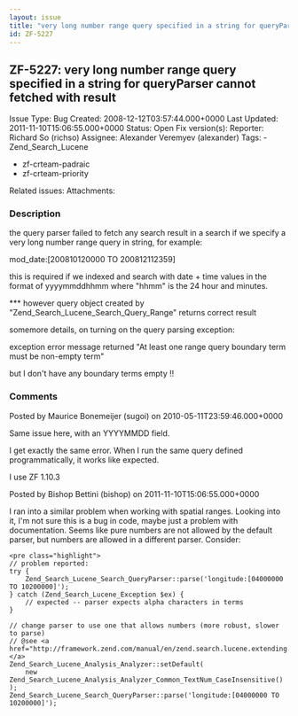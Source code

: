 ```yaml
---
layout: issue
title: "very long number range query specified in a string for queryParser cannot fetched with result"
id: ZF-5227
---
```


ZF-5227: very long number range query specified in a string for queryParser cannot fetched with result
------------------------------------------------------------------------------------------------------

 Issue Type: Bug Created: 2008-12-12T03:57:44.000+0000 Last Updated: 2011-11-10T15:06:55.000+0000 Status: Open Fix version(s): 
 Reporter:  Richard So (richso)  Assignee:  Alexander Veremyev (alexander)  Tags: - Zend\_Search\_Lucene
- zf-crteam-padraic
- zf-crteam-priority
 
 Related issues: 
 Attachments: 
### Description

the query parser failed to fetch any search result in a search if we specify a very long number range query in string, for example:

mod\_date:[200810120000 TO 200812112359]

this is required if we indexed and search with date + time values in the format of yyyymmddhhmm where "hhmm" is the 24 hour and minutes.

\*\*\* however query object created by "Zend\_Search\_Lucene\_Search\_Query\_Range" returns correct result

somemore details, on turning on the query parsing exception:

exception error message returned "At least one range query boundary term must be non-empty term"

but I don't have any boundary terms empty !!

 

 

### Comments

Posted by Maurice Bonemeijer (sugoi) on 2010-05-11T23:59:46.000+0000

Same issue here, with an YYYYMMDD field.

I get exactly the same error. When I run the same query defined programmatically, it works like expected.

I use ZF 1.10.3

 

 

Posted by Bishop Bettini (bishop) on 2011-11-10T15:06:55.000+0000

I ran into a similar problem when working with spatial ranges. Looking into it, I'm not sure this is a bug in code, maybe just a problem with documentation. Seems like pure numbers are not allowed by the default parser, but numbers are allowed in a different parser. Consider:

 
    <pre class="highlight">
    // problem reported:
    try {
        Zend_Search_Lucene_Search_QueryParser::parse('longitude:[04000000 TO 10200000]');
    } catch (Zend_Search_Lucene_Exception $ex) {
        // expected -- parser expects alpha characters in terms
    }
    
    // change parser to use one that allows numbers (more robust, slower to parse)
    // @see <a href="http://framework.zend.com/manual/en/zend.search.lucene.extending.html">http://framework.zend.com/manual/en/…</a>
    Zend_Search_Lucene_Analysis_Analyzer::setDefault(
        new Zend_Search_Lucene_Analysis_Analyzer_Common_TextNum_CaseInsensitive()
    );
    Zend_Search_Lucene_Search_QueryParser::parse('longitude:[04000000 TO 10200000]');


 

 